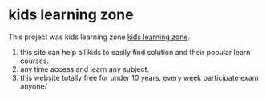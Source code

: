 # kids learning zone 

This project was kids learning zone [kids learning zone](https://kids-learning-zone.netlify.app/).

1. this site can help all kids to easily find solution and their popular learn courses.
2. any time access and learn any subject.
3. this website totally free for under 10 years. every week participate exam anyone/